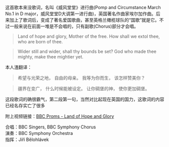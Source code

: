这首歌本来没歌词，名叫《威风堂堂》进行曲(Pomp and Circumstance March No.1 in D major，威风堂堂D大调第一进行曲)，英国著名作曲家埃尔加作曲。后来加上了歌词后，变成了著名爱国歌曲，甚至英格兰橄榄球队的“国歌”就是它。不过一般来说在前面一堆是不会唱的，只有副歌(Chorus)部分才会唱。

> Land of hope and glory,
> Mother of the free.
> How shall we extol thee,
> who are born of thee.

> Wider still and wider,
> shall thy bounds be set?
> God who made thee mighty,
> make thee mightier yet.

本人渣翻译：

> 希望与光荣之地，
> 自由的母亲。
> 我等为你而生，
> 该怎样赞美你？

> 疆界在变广，
> 什么时候能被设定。
> 让你碉堡的神，
> 使你更加碉堡。

这段歌词的确很霸气，第二段第一句，当然对比起现在英国的国力，这歌词的内容已经名存实亡了很多

附上视频链接：[BBC Proms - Land of Hope and Glory](http://v.youku.com/v_show/id_XMjA3NDIwMzA0.html)

合唱：BBC Singers, BBC Symphony Chorus  
演奏：BBC Symphony Orchestra  
指挥：Jiří Bělohlávek  

